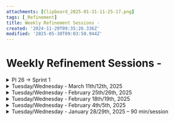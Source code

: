 ```yaml
---
attachments: [Clipboard_2025-01-31-11-25-17.png]
tags: [_Refinement]
title: Weekly Refinement Sessions -
created: '2024-11-29T09:35:26.336Z'
modified: '2025-05-30T09:03:50.944Z'
---
```


# Weekly Refinement Sessions -


<details>
  <summary>PI 26 -> Sprint 1</summary>

  #### TEAM LEADS SESSION – MONDAY, Jun 2nd, 2025 - 90 min
  - 



  - RFE-19431 Ability to create a new RFE user during sign-in via CAS
    - Uncertainty for a fields restriction RFE vs CAS (length, codification,...):
       friendly name => {firstname}{lastname}
    - Yaroslav have the same opinion about to include limitations, restrictions... in the ticket
  
  - RFE-21257 [QA] [SPIKE] Identify Integration points and use cases for CAS Basic
    - Create a technical spike to identify all RFE connectors (like a UML or diagram)

  - RFE-19457 [SPIKE] Investigate a tool to migrate users to PRM
    - Has this task dependency to first spike RFE-19431?  

    
</details>

<details>
  <summary>Tuesday/Wednesday - March 11th/12th, 2025</summary>

  + RFE-18277: [SPIKE][TECH] Connect a Lambda with the RFE database by Valentina Imaicheva to make final decisions related to implementation. 
  + GOAL 1 – ET-193: Sovos Integration: Support notifications – 2 stories
    - RFE-18289: [TECH] New notification endpoint service
    - RFE-19539: [TECH] Lambda notification system - Successful import
  + GOAL 3 – ET-147: AI Licensing – 1 story
    - RFE-19684: [RFE+AM] AI Licensing - CUO/RS page: Show AI rights granted when it is configured as granted in the source.
  + GOAL 4 - ET-169: SHARED LIBRARIES – pre-UAT/UAT – 8 stories – PI26
    - RFE-19517: [Pre-UAT] Add Tags: Adjust the Search bar's size with the end of the "Available Tags" section.
    - RFE-19516: [Pre-UAT] Library main page: (Un)Check a row by clicking anywhere in the cell.
    - RFE-19598: [Pre-UAT] Library menu: Indent Libraries under the Shared Libraries option.
    - RFE-18682: [Pre-UAT] Filters tab: Rename 2 filter options
    - RFE-19561: [Pre-UAT] Citations contextual menu: Get rid the "Open" option
    - RFE-19558: [Pre-UAT] Library name: Hide library's title tooltip when focus changes
    - RFE-19601: [Pre-UAT] Citation's contextual menu: New option to configure Custom field values
    - RFE-19562: [Pre-UAT] Read/Unread: Show a tooltip to explain the meaning of the icon
  + GOAL 5 - Prepare Technical backlog - X stories

</details>

<details>
  <summary>Tuesday/Wednesday - February 25th/26th, 2025</summary>

    + GOAL 1 – ET-147 -AI Licensing – 1 story - EPIC FINISHED!
      - RFE-19684: [RFE+AM] AI Licensing - CUO/RS page: Show AI rights granted when it is configured as granted in the source.
    + GOAL 2 – ET-185 – [TECH] Resource Center - Redirection Authentication - 1 story- EPIC FINISHED!
      - RFE-19652: [TECH] RFE Authentication redirect to RC
    GOAL 3 - ET-157: Integrate with Sovos Tax rate table feed – 6 stories
    
    RFE-18274: [TECH] Create a Model and a repository for the SalesTax table.
    RFE-18273: [TECH] Modify the CalcTaxHelper Function.
    RFE-18278: [TECH] Create a script to Populate SalesTax Table.
    RFE-19537: [TECH] Lambda process creation with logic and CI/CE support. ->Pending of finishing the spike.
    RFE-19542: [TECH] Lambda schedule request and follow-up.
    RFE-19543: [TECH] Lambda process - Include reattempt's logic.
    GOAL 4 – ET-171 – CAS – Hybrid CAS integration – 4 stories
    RFE-19429: [TECH] Fix compatibility with security fixes.  
    RFE-19430: [SPIKE] Investigate how to authenticate users that are in PRM but not in RFE.
    RFE-19433: [SPIKE] Investigate how to map CAS tickets to RFE session IDs.
    RFE-19220: [SPIKE] Investigate plans of integration with RFE.
    GOAL 5 – ET-189 – CAS – Support sign-in via CAS via SAML – 2 stories
    RFE-19673: [SPIKE] Investigate how to store PRM organization IDs in RFE for clients
    RFE-19671: [SPIKE] Investigate how to retrieve SAML assertions from CAS or PRM.
    GOAL 6 – ET-172 – [SPIKE] Findout search features to improve NAV/RFE search - 1 story EPIC FINISHED!
    RFE-18517: [SPIKE] Findout how to include Exact match in search for improving cross-Nav.
    GOAL 7: Prepare Technical backlog - 4 stories
    RFE-19919: [Tech] Get rid of TagActionsDropdown to avoid confusions for developers and use a better component
    RFE-19917: [Tech] Get rid of TagsList and AddTagListItem to avoid confusions for developers and use a better component
    RFE-19987: [Tech] Fix SonarQube errors in React
    RFE-19993: [SPIKE] Document how our matching algorythm work currently

</details>

<details>
  <summary>Tuesday/Wednesday - February 18th/19th, 2025</summary>

    GOAL 1 – ET-147 - AI Licensing – 2 stories
    RFE-15700: [RFE+AM] AI Licensing - Show the AI right with its configurable options at Collection's level
    RFE-15915: [RFE+AM] AI Licensing - Show the AI right with its configurable options at Holding's level
    GOAL 2 - ET-175 – [TECH] Prepare report templates based on GA data - 2 stories
    RFE-19288:[TECH] Extend GA logging for "Global-search" component to log raw search data.
    RFE-19288: [TECH] Prepare report templates based on GA data
    GOAL 3 – ET-161 - [SPIKE] RFE API - Retrieve Esourcing template information to facilitate the PDF Direct fulfillment – 1 story
    RFE-19189: [TECH] New endpoint to get standard esources templates
    GOAL 4: Prepare Technical backlog - X stories
    [TBD] Pending to be provided by Juan Zurita Bobis / Ivan Sterkhov
 
</details>


<details>
  <summary>Tuesday/Wednesday - February 4th/5th, 2025</summary>

  - GOAL 1 - ET-178 – Tagging - Control the character entry in import processes to only supported characters - 1 story
    + RFE-19299: CRO page: Tags creation to be aligned with SL/Doc. Viewer.
      
  - GOAL 2 - ET-161 – Spikes/Implementation to facilitate the PDF direct fulfillment in the Suite - 3 stories
    + RFE-18411: [SPIKE] Collect information related to Standard ESources templates and macros
      **RFE Affected Section** Application Configuration → Standard ESources

    ![](@attachment/Clipboard_2025-01-31-11-25-17.png)

    + RFE-19187: [SPIKE] Information related to proxies
      **RFE Affected Section** Client Management → Proxy Servers

    + RFE-19190: [SPIKE] Collect information related to Standard ESources attempt errors provided by RFE API REST
      **RFE Affected Section** Application Configuration → Standard ESources

  - GOAL 3 – ET-170 -[SPIKE] Shared Libraries - Add Next gen libraries as a second library option
    + RFE-18671: Review CAS integration’s spike
      - **Party Management UI** https://prm-mgmt-ui.aws-p-dev.copyright.com/

  - GOAL 4 – Top ten/Shared Library stories – Should have/Could have – 2 stories
    + RFE-13683: [PO09] Enable Manual online in fullfilment. Only if it is ready for QA team.
      **RFE Affected Section** Data Management → Collections

    + RFE-19175: Detail view is missing document type icons (document/IOI/linkout)
      The icon column dessapears on the new design.

  - GOAL 5: Prepare Technical backlog - 2 stories
    + RFE-19490: [Tech] Rework how we are working with toast messages in RFE
      http://styles.aws-del-prd.copyright.com/docs/patterns/inline-notifications -> Dima says: "It is a bit different thing"

    + RFE-13670: [Architecture] Investigate replacing current session in RFE with a cache based solution
 
</details>

<details>
  <summary>Tuesday/Wednesday - January 28/29th, 2025 – 90 min/session</summary>

  Hi Refinement! Following is the draft agenda for our next week sessions. Per usual, drop a comment if you have any other items you´d want to discuss:
  - GOAL 1: Shared Library adjustments with tags (ET-85/ET-95) – 4 stories – PI25
    + *RFE-14460*: SL-Filters tab - Include "Empty" option in selectable filter field
    + *RFE-18683*: Filters tab - Include "None" option in selectable filter field - API REST
    + *RFE-18682*: Filters tab - Include "None" option in selectable filter field - Other RFE areas
    + *RFE-18379*: Manage Tags - Ability to highlight an existing tag when we detect a duplication.
      
  - GOAL 2: Prepare Tagging – Entry to only supported characters (ET-120) - 1 story – PI25
    + *RFE-18794*: New Library IMPORT – Limit tags characters entry to only supported characters
    + **user experience = "lo peor"**
  - GOAL 3 – Additional stories raised during the PI24 – Could have – 3 stories - PI25
    + *RFE-18222*: Let the user to copy the linkout/DRM URL by using a new "Copy URL" option. 
    + *RFE-13683*: [PO09] Enable Manual online in fullfilment.
    + *RFE-18634*: Create feature toggle for Sorting by Parent Title.
  - GOAL 4: Prepare Technical backlog - X stories
    + *RFE-18534*: [TECH] Merge Performance Logging changes for Order Processor

  TOTAL: 8 stories + 1 technical story

  **NOTE**: In case we'd finish all the tickets on Tuesday we could use the Wednesday session slot to review the CAS's spike if Erik Krebs would be available. Yaroslav Morozov / Juan Zurita Bobis
  **NOTE**: Team’s preparation day will be on Friday, 23th of January.  Thanks!
  
</details>



